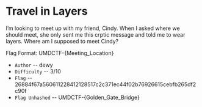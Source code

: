 # Travel in Layers
I’m looking to meet up with my friend, Cindy. When I asked where we should meet, she only sent me this crptic message and told me to wear layers. Where am I supposed to meet Cindy? 

Flag Format: UMDCTF-{Meeting_Location}

- `Author` -- dewy
- `Difficulty` -- 3/10
- `Flag` -- 26884f67a560611228412128517c2c371ec44f02b76926615cebfb265df2c90f
- `Flag Unhashed` -- UMDCTF-{Golden_Gate_Bridge}
